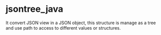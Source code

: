 # jsontree_java
It convert JSON view in a JSON object, this structure is manage as a tree and use path to access to different values or structures.
